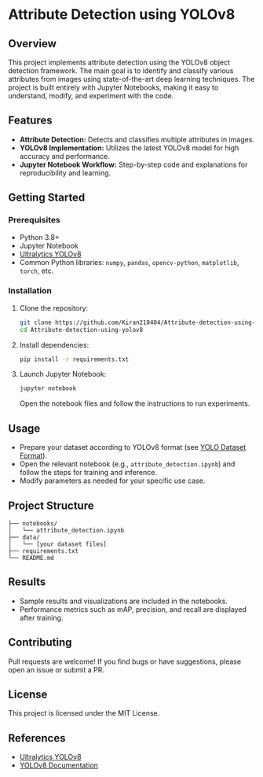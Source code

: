 # Attribute Detection using YOLOv8

## Overview

This project implements attribute detection using the YOLOv8 object detection framework. The main goal is to identify and classify various attributes from images using state-of-the-art deep learning techniques. The project is built entirely with Jupyter Notebooks, making it easy to understand, modify, and experiment with the code.

## Features

- **Attribute Detection:** Detects and classifies multiple attributes in images.
- **YOLOv8 Implementation:** Utilizes the latest YOLOv8 model for high accuracy and performance.
- **Jupyter Notebook Workflow:** Step-by-step code and explanations for reproducibility and learning.

## Getting Started

### Prerequisites

- Python 3.8+
- Jupyter Notebook
- [Ultralytics YOLOv8](https://github.com/ultralytics/ultralytics)
- Common Python libraries: `numpy`, `pandas`, `opencv-python`, `matplotlib`, `torch`, etc.

### Installation

1. Clone the repository:
    ```bash
    git clone https://github.com/Kiran210404/Attribute-detection-using-yolov8.git
    cd Attribute-detection-using-yolov8
    ```

2. Install dependencies:
    ```bash
    pip install -r requirements.txt
    ```

3. Launch Jupyter Notebook:
    ```bash
    jupyter notebook
    ```
    Open the notebook files and follow the instructions to run experiments.

## Usage

- Prepare your dataset according to YOLOv8 format (see [YOLO Dataset Format](https://docs.ultralytics.com/datasets/detect/)).
- Open the relevant notebook (e.g., `attribute_detection.ipynb`) and follow the steps for training and inference.
- Modify parameters as needed for your specific use case.

## Project Structure

```
├── notebooks/
│   └── attribute_detection.ipynb
├── data/
│   └── [your dataset files]
├── requirements.txt
└── README.md
```

## Results

- Sample results and visualizations are included in the notebooks.
- Performance metrics such as mAP, precision, and recall are displayed after training.

## Contributing

Pull requests are welcome! If you find bugs or have suggestions, please open an issue or submit a PR.

## License

This project is licensed under the MIT License.

## References

- [Ultralytics YOLOv8](https://github.com/ultralytics/ultralytics)
- [YOLOv8 Documentation](https://docs.ultralytics.com/)
